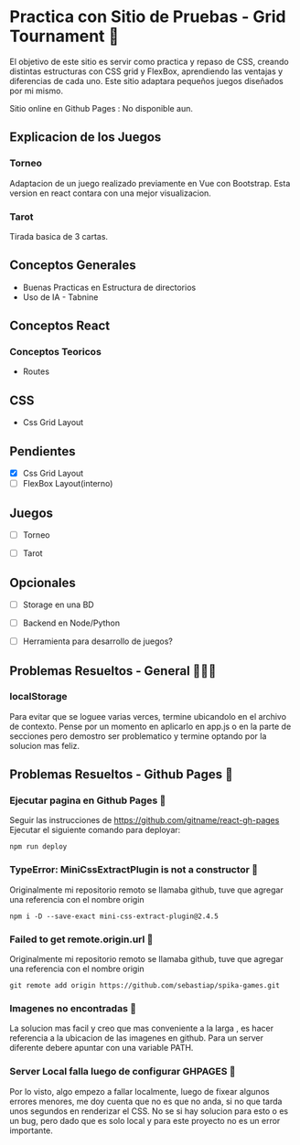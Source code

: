 # Practica con Sitio de Pruebas - Grid Tournament 🧩
El objetivo de este sitio es servir como practica y repaso de CSS, creando distintas estructuras con CSS grid y FlexBox, aprendiendo las ventajas y diferencias de cada uno.
Este sitio adaptara pequeños juegos diseñados por mi mismo. 

Sitio online en Github Pages :
No disponible aun.

## Explicacion de los Juegos
### Torneo
Adaptacion de un juego realizado previamente en Vue con Bootstrap. Esta version en react contara con una mejor visualizacion.

### Tarot
Tirada basica de 3 cartas.


## Conceptos Generales
* Buenas Practicas en Estructura de directorios
* Uso de IA - Tabnine

## Conceptos React
### Conceptos Teoricos
* Routes 

## CSS
* Css Grid Layout


## Pendientes
- [x] Css Grid Layout
- [ ] FlexBox Layout(interno)

## Juegos
- [ ]  Torneo
- [ ]  Tarot


## Opcionales
- [ ] Storage en una BD
- [ ] Backend en Node/Python
- [ ] Herramienta para desarrollo de juegos?


## Problemas Resueltos - General 🐛🦗🐞
### localStorage  
Para evitar que se loguee varias verces, termine ubicandolo en el archivo de contexto. Pense por un momento en aplicarlo en app.js o en la parte de secciones pero demostro ser 
problematico y termine optando por la solucion mas feliz.

## Problemas Resueltos - Github Pages 🐛

### Ejecutar pagina en Github Pages 🦋
Seguir las instrucciones de https://github.com/gitname/react-gh-pages
Ejecutar el siguiente comando para deployar:
~~~
npm run deploy
~~~

### TypeError: MiniCssExtractPlugin is not a constructor 🦋
Originalmente mi repositorio remoto se llamaba github, tuve que agregar una referencia con el nombre origin
~~~
npm i -D --save-exact mini-css-extract-plugin@2.4.5
~~~

### Failed to get remote.origin.url 🦋
Originalmente mi repositorio remoto se llamaba github, tuve que agregar una referencia con el nombre origin
~~~
git remote add origin https://github.com/sebastiap/spika-games.git
~~~

### Imagenes no encontradas 🐜
La solucion mas facil y creo que mas conveniente a la larga , es hacer referencia a la ubicacion de las imagenes en github. Para un server diferente debere apuntar con
una variable PATH.

### Server Local falla luego de configurar GHPAGES 🐜
Por lo visto, algo empezo a fallar localmente, luego de fixear algunos errores menores, me doy cuenta que no es que no anda, si no que tarda unos segundos en renderizar el CSS.
No se si hay solucion para esto o es un bug, pero dado que es solo local y para este proyecto no es un error importante.